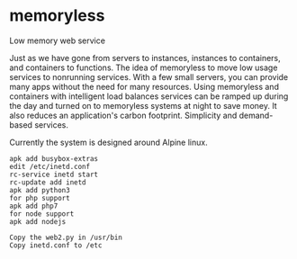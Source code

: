 # memoryless
Low memory web service

Just as we have gone from servers to instances, instances to containers, and containers to functions. The idea of memoryless to move low usage services to nonrunning services. With a few small servers, you can provide many apps without the need for many resources. Using memoryless and containers with intelligent load balances services can be ramped up during the day and turned on to memoryless systems at night to save money. It also reduces an application's carbon footprint. Simplicity and demand-based services.

Currently the system is designed around Alpine linux.

```Packages needed
apk add busybox-extras
edit /etc/inetd.conf
rc-service inetd start
rc-update add inetd
apk add python3
for php support
apk add php7
for node support
apk add nodejs

Copy the web2.py in /usr/bin
Copy inetd.conf to /etc
```
